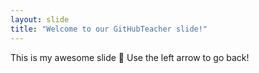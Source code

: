 ```yaml
---
layout: slide
title: "Welcome to our GitHubTeacher slide!"
---
```

This is my awesome slide :tada:
Use the left arrow to go back!
